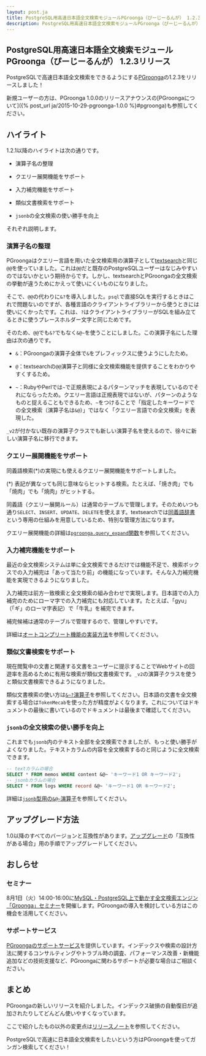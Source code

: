 ```yaml
---
layout: post.ja
title: PostgreSQL用高速日本語全文検索モジュールPGroonga（ぴーじーるんが） 1.2.3リリース
description: PostgreSQL用高速日本語全文検索モジュールPGroonga（ぴーじーるんが） 1.2.3をリリースしました！
---
```


## PostgreSQL用高速日本語全文検索モジュールPGroonga（ぴーじーるんが） 1.2.3リリース

PostgreSQLで高速日本語全文検索をできるようにする[PGroonga](https://pgroonga.github.io/ja/)の1.2.3をリリースしました！

新規ユーザーの方は、PGroonga 1.0.0のリリースアナウンスの[PGroongaについて]({% post_url ja/2015-10-29-pgroonga-1.0.0 %}#pgroonga)も参照してください。

## ハイライト

1.2.1以降のハイライトは次の通りです。

  * 演算子名の整理

  * クエリー展開機能をサポート

  * 入力補完機能をサポート

  * 類似文書検索をサポート

  * `jsonb`の全文検索の使い勝手を向上

それぞれ説明します。

### 演算子名の整理

PGroongaはクエリー言語を用いた全文検索用の演算子として[textsearch](https://www.postgresql.jp/document/current/html/textsearch.html)と同じ`@@`を使っていました。これは`@@`だと既存のPostgreSQLユーザーはなじみやすいのではないかという期待からです。しかし、textsearchとPGroongaの全文検索の挙動が違うためにかえって使いにくいものになりました。

そこで、`@@`の代わりに`&?`を導入しました。`psql`で直接SQLを実行するときはこれで問題ないのですが、各種言語のクライアントライブラリーから使うときには使いにくかったです。これは、`?`はクライアントライブラリーがSQLを組み立てるときに使うプレースホルダー文字と同じためです。

そのため、`@@`でも`&?`でもなく`&@~`を使うことにしました。この演算子名にした理由は次の通りです。

  * `&`：PGroongaの演算子全体で`&`をプレフィックスに使うようにしたため。

  * `@`：textsearchの`@@`演算子と同様に全文検索機能を提供することをわかりやすくするため。

  * `~`：RubyやPerlでは`~`で正規表現によるパターンマッチを表現しているのでそれにならったため。クエリー言語は正規表現ではないが、パターンのようなものと捉えることもできるため、`~`をつけることで「指定したキーワードでの全文検索（演算子名は`&@`）」ではなく「クエリー言語での全文検索」を表現した。

`_v2`が付かない既存の演算子クラスでも新しい演算子名を使えるので、徐々に新しい演算子名に移行できます。

### クエリー展開機能をサポート

同義語検索(*)の実現にも使えるクエリー展開機能をサポートしました。

(*) 表記が異なっても同じ意味ならヒットする検索。たとえば、「焼き肉」でも「焼肉」でも「焼肉」がヒットする。

同義語（クエリー展開ルール）は通常のテーブルで管理します。そのためいつも通り`SELECT`、`INSERT`、`UPDATE`、`DELETE`を使えます。textsearchでは[同義語辞書](https://www.postgresql.jp/document/9.6/html/textsearch-dictionaries.html#textsearch-synonym-dictionary)という専用の仕組みを用意しているため、特別な管理方法になります。

クエリー展開機能の詳細は[`pgroonga.query_expand`関数](https://pgroonga.github.io/ja/reference/functions/pgroonga-query-expand.html)を参照してください。

### 入力補完機能をサポート

最近の全文検索システムは単に全文検索できるだけでは機能不足で、検索ボックスでの入力補完は「あって当たり前」の機能になっています。そんな入力補完機能を実現できるようになりました。

入力補完は前方一致検索と全文検索の組み合わせで実現します。日本語での入力補完のためにローマ字での入力補完にも対応しています。たとえば、「gyu」（「ギ」のローマ字表記）で「牛乳」を補完できます。

補完候補は通常のテーブルで管理するので、管理しやすいです。

詳細は[オートコンプリート機能の実装方法](https://pgroonga.github.io/ja/how-to/auto-complete.html)を参照してください。

### 類似文書検索をサポート

現在閲覧中の文書と関連する文書をユーザーに提示することでWebサイトの回遊率を高めるために有用な検索が類似文書検索です。`_v2`の演算子クラスを使うと類似文書検索できるようになりました。

類似文書検索の使い方は[`&~?`演算子](https://pgroonga.github.io/ja/reference/operators/similar-search-v2.html)を参照してください。日本語の文書を全文検索する場合は`TokenMecab`を使った方が精度がよくなります。これについてはドキュメントの最後に書いているのでドキュメントは最後まで確認してください。

### `jsonb`の全文検索の使い勝手を向上

これまでも`jsonb`内のテキスト全部を全文検索できましたが、もっと使い勝手がよくなりました。テキストカラムの内容を全文検索するのと同じように全文検索できます。

```sql
-- textカラムの場合
SELECT * FROM memos WHERE content &@~ 'キーワード1 OR キーワード2';
-- jsonbカラムの場合
SELECT * FROM logs WHERE record &@~ 'キーワード1 OR キーワード2';
```

詳細は[`jsonb`型用の`&@~`演算子](https://pgroonga.github.io/ja/reference/operators/query-jsonb-v2.html)を参照してください。

## アップグレード方法

1.0以降のすべてのバージョンと互換性があります。[アップグレード](https://pgroonga.github.io/ja/upgrade/)の「互換性がある場合」用の手順でアップグレードしてください。

## おしらせ

### セミナー

8月1日（火）14:00-16:00に[MySQL・PostgreSQL上で動かす全文検索エンジン「Groonga」セミナー](https://groonga.doorkeeper.jp/events/62741)を開催します。PGroongaの導入を検討している方はこの機会を活用してください。

### サポートサービス

[PGroongaのサポートサービス](https://pgroonga.github.io/ja/support/)を提供しています。インデックスや検索の設計方法に関するコンサルティングやトラブル時の調査、パフォーマンス改善・新機能追加などの技術支援など、PGroongaに関わるサポートが必要な場合はご相談ください。

## まとめ

PGroongaの新しいリリースを紹介しました。インデックス破損の自動復旧が追加されたりしてどんどん使いやすくなっています。

ここで紹介したもの以外の変更点は[リリースノート](https://pgroonga.github.io/ja/news/#version-1-2-3)を参照してください。

PostgreSQLで高速に日本語全文検索をしたいという方はPGroongaを使ってガンガン検索してください！
